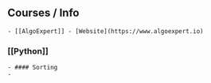 ## Courses / Info
	- [[AlgoExpert]] - [Website](https://www.algoexpert.io)
### [[Python]]
	- #### Sorting
	-